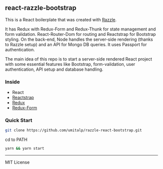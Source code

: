 ## react-razzle-bootstrap
This is a React boilerplate that was created with [Razzle](https://github.com/jaredpalmer/razzle).

It has Redux with Redux-Form and Redux-Thunk for state management and form validation. React-Router-Dom for routing and Reactstrap for Bootstrap styling. On the back-end, Node handles the server-side rendering (thanks to Razzle setup) and an API for Mongo DB queries. It uses Passport for authentication.

The main idea of this repo is to start a server-side rendered React project with some essential features like Bootstrap, form-validation, user authentication, API setup and database handling.

### Inside
- React
- [Reactstrap](https://github.com/reactstrap/reactstrap)
- [Redux](https://github.com/reactjs/redux)
- [Redux-Form](https://github.com/erikras/redux-form)

### Quick Start

```bash
git clone https://github.com/umitalp/razzle-react-bootstrap.git

```

cd to PATH


```bash
yarn && yarn start

```

---
MIT License

